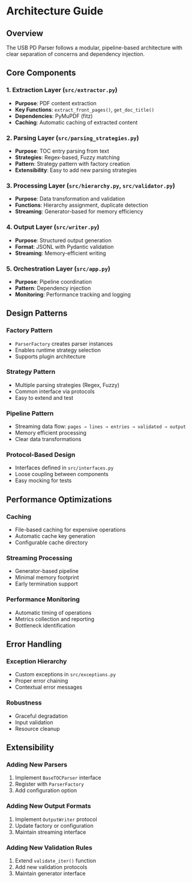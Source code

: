 # Architecture Guide

## Overview

The USB PD Parser follows a modular, pipeline-based architecture with clear separation of concerns and dependency injection.

## Core Components

### 1. Extraction Layer (`src/extractor.py`)
- **Purpose**: PDF content extraction
- **Key Functions**: `extract_front_pages()`, `get_doc_title()`
- **Dependencies**: PyMuPDF (fitz)
- **Caching**: Automatic caching of extracted content

### 2. Parsing Layer (`src/parsing_strategies.py`)
- **Purpose**: TOC entry parsing from text
- **Strategies**: Regex-based, Fuzzy matching
- **Pattern**: Strategy pattern with factory creation
- **Extensibility**: Easy to add new parsing strategies

### 3. Processing Layer (`src/hierarchy.py`, `src/validator.py`)
- **Purpose**: Data transformation and validation
- **Functions**: Hierarchy assignment, duplicate detection
- **Streaming**: Generator-based for memory efficiency

### 4. Output Layer (`src/writer.py`)
- **Purpose**: Structured output generation
- **Format**: JSONL with Pydantic validation
- **Streaming**: Memory-efficient writing

### 5. Orchestration Layer (`src/app.py`)
- **Purpose**: Pipeline coordination
- **Pattern**: Dependency injection
- **Monitoring**: Performance tracking and logging

## Design Patterns

### Factory Pattern
- `ParserFactory` creates parser instances
- Enables runtime strategy selection
- Supports plugin architecture

### Strategy Pattern
- Multiple parsing strategies (Regex, Fuzzy)
- Common interface via protocols
- Easy to extend and test

### Pipeline Pattern
- Streaming data flow: `pages → lines → entries → validated → output`
- Memory efficient processing
- Clear data transformations

### Protocol-Based Design
- Interfaces defined in `src/interfaces.py`
- Loose coupling between components
- Easy mocking for tests

## Performance Optimizations

### Caching
- File-based caching for expensive operations
- Automatic cache key generation
- Configurable cache directory

### Streaming Processing
- Generator-based pipeline
- Minimal memory footprint
- Early termination support

### Performance Monitoring
- Automatic timing of operations
- Metrics collection and reporting
- Bottleneck identification

## Error Handling

### Exception Hierarchy
- Custom exceptions in `src/exceptions.py`
- Proper error chaining
- Contextual error messages

### Robustness
- Graceful degradation
- Input validation
- Resource cleanup

## Extensibility

### Adding New Parsers
1. Implement `BaseTOCParser` interface
2. Register with `ParserFactory`
3. Add configuration option

### Adding New Output Formats
1. Implement `OutputWriter` protocol
2. Update factory or configuration
3. Maintain streaming interface

### Adding New Validation Rules
1. Extend `validate_iter()` function
2. Add new validation protocols
3. Maintain generator interface